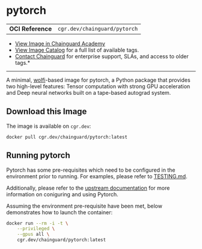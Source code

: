 <!--monopod:start-->
# pytorch
| | |
| - | - |
| **OCI Reference** | `cgr.dev/chainguard/pytorch` |


* [View Image in Chainguard Academy](https://edu.chainguard.dev/chainguard/chainguard-images/reference/pytorch/overview/)
* [View Image Catalog](https://console.enforce.dev/images/catalog) for a full list of available tags.
* [Contact Chainguard](https://www.chainguard.dev/chainguard-images) for enterprise support, SLAs, and access to older tags.*

---
<!--monopod:end-->

<!--overview:start-->
A minimal, [wolfi](https://github.com/wolfi-dev)-based image for pytorch, a Python package that provides two high-level features: Tensor computation with strong GPU acceleration and Deep neural networks built on a tape-based autograd system.

<!--overview:end-->

<!--getting:start-->
## Download this Image
The image is available on `cgr.dev`:

```
docker pull cgr.dev/chainguard/pytorch:latest
```
<!--getting:end-->

<!--body:start-->

## Running pytorch

Pytorch has some pre-requisites which need to be configured in the environment
prior to running. For examples, please refer to [TESTING.md](https://github.com/chainguard-images/images/blob/main/images/pytorch/TESTING.md).

Additionally, please refer to the [upstream documentation](https://github.com/pytorch/pytorch)
for more information on coniguring and using Pytorch.

Assuming the environment pre-requisite have been met, below demonstrates how
to launch the container:

```bash
docker run --rm -i -t \
    --privileged \
    --gpus all \
    cgr.dev/chainguard/pytorch:latest
```
<!--body:end-->
